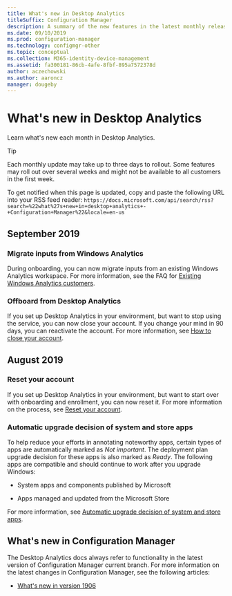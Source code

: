 ```yaml
---
title: What's new in Desktop Analytics
titleSuffix: Configuration Manager
description: A summary of the new features in the latest monthly release of the Desktop Analytics cloud service.
ms.date: 09/10/2019
ms.prod: configuration-manager
ms.technology: configmgr-other
ms.topic: conceptual
ms.collection: M365-identity-device-management
ms.assetid: fa300181-86cb-4afe-8fbf-895a7572378d
author: aczechowski
ms.author: aaroncz
manager: dougeby
---
```


# What's new in Desktop Analytics

Learn what's new each month in Desktop Analytics.

> [!Tip]
> Each monthly update may take up to three days to rollout. Some features may roll out over several weeks and might not be available to all customers in the first week.

To get notified when this page is updated, copy and paste the following URL into your RSS feed reader: `https://docs.microsoft.com/api/search/rss?search=%22what%27s+new+in+desktop+analytics+-+Configuration+Manager%22&locale=en-us`
<!-- a locale is required for the RSS search string -->

## September 2019

### Migrate inputs from Windows Analytics

<!-- 4252663 -->

During onboarding, you can now migrate inputs from an existing Windows Analytics workspace. For more information, see the FAQ for [Existing Windows Analytics customers](/sccm/desktop-analytics/faq#existing-windows-analytics-customers).

### Offboard from Desktop Analytics

<!-- 4972396 -->

If you set up Desktop Analytics in your environment, but want to stop using the service, you can now close your account. If you change your mind in 90 days, you can reactivate the account. For more information, see [How to close your account](/sccm/desktop-analytics/account-close).


## August 2019

### Reset your account

<!-- 3733897 -->

If you set up Desktop Analytics in your environment, but want to start over with onboarding and enrollment, you can now reset it. For more information on the process, see [Reset your account](/sccm/desktop-analytics/account-reset).

### Automatic upgrade decision of system and store apps

<!-- 3587232 -->

To help reduce your efforts in annotating noteworthy apps, certain types of apps are automatically marked as *Not important*. The deployment plan upgrade decision for these apps is also marked as *Ready*. The following apps are compatible and should continue to work after you upgrade Windows:

- System apps and components published by Microsoft

- Apps managed and updated from the Microsoft Store

For more information, see [Automatic upgrade decision of system and store apps](/sccm/desktop-analytics/about-assets#bkmk_plan-autoapp).


## What's new in Configuration Manager

The Desktop Analytics docs always refer to functionality in the latest version of Configuration Manager current branch. For more information on the latest changes in Configuration Manager, see the following articles:

<!-- - [What's new in version 1910](/sccm/core/plan-design/changes/whats-new-in-version-1910#bkmk_da) -->

- [What's new in version 1906](/sccm/core/plan-design/changes/whats-new-in-version-1906#bkmk_da)
